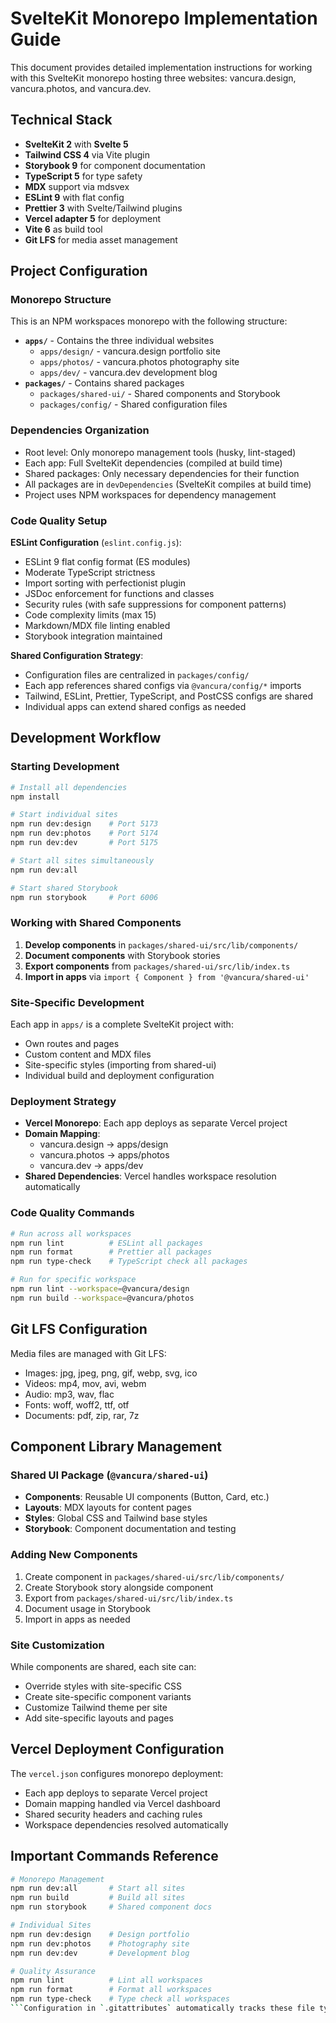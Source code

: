 # SvelteKit Monorepo Implementation Guide

This document provides detailed implementation instructions for working with this SvelteKit monorepo hosting three websites: vancura.design, vancura.photos, and vancura.dev.

## Technical Stack

- **SvelteKit 2** with **Svelte 5**
- **Tailwind CSS 4** via Vite plugin
- **Storybook 9** for component documentation
- **TypeScript 5** for type safety
- **MDX** support via mdsvex
- **ESLint 9** with flat config
- **Prettier 3** with Svelte/Tailwind plugins
- **Vercel adapter 5** for deployment
- **Vite 6** as build tool
- **Git LFS** for media asset management

## Project Configuration

### Monorepo Structure

This is an NPM workspaces monorepo with the following structure:

- **`apps/`** - Contains the three individual websites
  - `apps/design/` - vancura.design portfolio site
  - `apps/photos/` - vancura.photos photography site
  - `apps/dev/` - vancura.dev development blog
- **`packages/`** - Contains shared packages
  - `packages/shared-ui/` - Shared components and Storybook
  - `packages/config/` - Shared configuration files

### Dependencies Organization

- Root level: Only monorepo management tools (husky, lint-staged)
- Each app: Full SvelteKit dependencies (compiled at build time)
- Shared packages: Only necessary dependencies for their function
- All packages are in `devDependencies` (SvelteKit compiles at build time)
- Project uses NPM workspaces for dependency management

### Code Quality Setup

**ESLint Configuration** (`eslint.config.js`):

- ESLint 9 flat config format (ES modules)
- Moderate TypeScript strictness
- Import sorting with perfectionist plugin
- JSDoc enforcement for functions and classes
- Security rules (with safe suppressions for component patterns)
- Code complexity limits (max 15)
- Markdown/MDX file linting enabled
- Storybook integration maintained

**Shared Configuration Strategy**:
- Configuration files are centralized in `packages/config/`
- Each app references shared configs via `@vancura/config/*` imports
- Tailwind, ESLint, Prettier, TypeScript, and PostCSS configs are shared
- Individual apps can extend shared configs as needed

## Development Workflow

### Starting Development

```bash
# Install all dependencies
npm install

# Start individual sites
npm run dev:design    # Port 5173
npm run dev:photos    # Port 5174  
npm run dev:dev       # Port 5175

# Start all sites simultaneously
npm run dev:all

# Start shared Storybook
npm run storybook     # Port 6006
```

### Working with Shared Components

1. **Develop components** in `packages/shared-ui/src/lib/components/`
2. **Document components** with Storybook stories
3. **Export components** from `packages/shared-ui/src/lib/index.ts`
4. **Import in apps** via `import { Component } from '@vancura/shared-ui'`

### Site-Specific Development

Each app in `apps/` is a complete SvelteKit project with:
- Own routes and pages
- Custom content and MDX files
- Site-specific styles (importing from shared-ui)
- Individual build and deployment configuration

### Deployment Strategy

- **Vercel Monorepo**: Each app deploys as separate Vercel project
- **Domain Mapping**: 
  - vancura.design → apps/design
  - vancura.photos → apps/photos  
  - vancura.dev → apps/dev
- **Shared Dependencies**: Vercel handles workspace resolution automatically

### Code Quality Commands

```bash
# Run across all workspaces
npm run lint          # ESLint all packages
npm run format        # Prettier all packages
npm run type-check    # TypeScript check all packages

# Run for specific workspace
npm run lint --workspace=@vancura/design
npm run build --workspace=@vancura/photos
```


## Git LFS Configuration

Media files are managed with Git LFS:

- Images: jpg, jpeg, png, gif, webp, svg, ico
- Videos: mp4, mov, avi, webm
- Audio: mp3, wav, flac
- Fonts: woff, woff2, ttf, otf
- Documents: pdf, zip, rar, 7z

## Component Library Management

### Shared UI Package (`@vancura/shared-ui`)

- **Components**: Reusable UI components (Button, Card, etc.)
- **Layouts**: MDX layouts for content pages
- **Styles**: Global CSS and Tailwind base styles
- **Storybook**: Component documentation and testing

### Adding New Components

1. Create component in `packages/shared-ui/src/lib/components/`
2. Create Storybook story alongside component
3. Export from `packages/shared-ui/src/lib/index.ts`
4. Document usage in Storybook
5. Import in apps as needed

### Site Customization

While components are shared, each site can:
- Override styles with site-specific CSS
- Create site-specific component variants
- Customize Tailwind theme per site
- Add site-specific layouts and pages

## Vercel Deployment Configuration

The `vercel.json` configures monorepo deployment:
- Each app deploys to separate Vercel project
- Domain mapping handled via Vercel dashboard
- Shared security headers and caching rules
- Workspace dependencies resolved automatically

## Important Commands Reference

```bash
# Monorepo Management
npm run dev:all       # Start all sites
npm run build         # Build all sites
npm run storybook     # Shared component docs

# Individual Sites  
npm run dev:design    # Design portfolio
npm run dev:photos    # Photography site
npm run dev:dev       # Development blog

# Quality Assurance
npm run lint          # Lint all workspaces
npm run format        # Format all workspaces  
npm run type-check    # Type check all workspaces
```Configuration in `.gitattributes` automatically tracks these file types.
